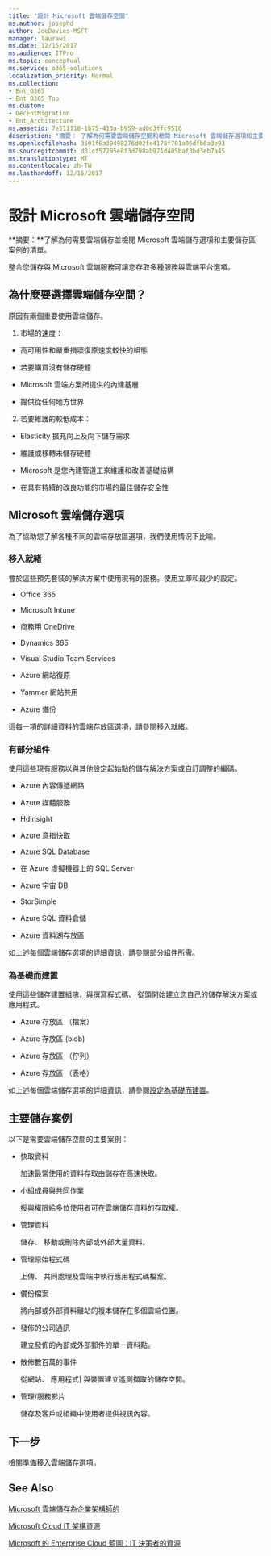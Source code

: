 ```yaml
---
title: "設計 Microsoft 雲端儲存空間"
ms.author: josephd
author: JoeDavies-MSFT
manager: laurawi
ms.date: 12/15/2017
ms.audience: ITPro
ms.topic: conceptual
ms.service: o365-solutions
localization_priority: Normal
ms.collection:
- Ent_O365
- Ent_O365_Top
ms.custom:
- DecEntMigration
- Ent_Architecture
ms.assetid: 7e511118-1b75-413a-b959-ad0d3ffc9516
description: "摘要： 了解為何需要雲端儲存空間和檢閱 Microsoft 雲端儲存選項和主要儲存區案例的清單。"
ms.openlocfilehash: 3501f6a39498276d02fe4178f701a06dfb6a3e93
ms.sourcegitcommit: d31cf57295e8f3d798ab971d405baf3bd3eb7a45
ms.translationtype: MT
ms.contentlocale: zh-TW
ms.lasthandoff: 12/15/2017
---
```

# <a name="designing-storage-for-the-microsoft-cloud"></a>設計 Microsoft 雲端儲存空間

 **摘要：**了解為何需要雲端儲存並檢閱 Microsoft 雲端儲存選項和主要儲存區案例的清單。
  
整合您儲存與 Microsoft 雲端服務可讓您存取多種服務與雲端平台選項。
  
## <a name="why-cloud-storage"></a>為什麼要選擇雲端儲存空間？

原因有兩個重要使用雲端儲存。
  
1. 市場的速度：
    
  - 高可用性和嚴重損壞復原速度較快的組態
    
  - 若要購買沒有儲存硬體
    
  - Microsoft 雲端方案所提供的內建基層
    
  - 提供從任何地方世界
    
2. 若要維護的較低成本：
    
  - Elasticity 擴充向上及向下儲存需求
    
  - 維護或移轉未儲存硬體
    
  - Microsoft 是您內建管道工來維護和改善基礎結構
    
  - 在具有持續的改良功能的市場的最佳儲存安全性
    
## <a name="microsoft-cloud-storage-options"></a>Microsoft 雲端儲存選項

為了協助您了解各種不同的雲端存放區選項，我們使用情況下比喻。
  
### <a name="move-in-ready"></a>移入就緒

會於這些預先套裝的解決方案中使用現有的服務。使用立即和最少的設定。
  
- Office 365
    
- Microsoft Intune
    
- 商務用 OneDrive
    
- Dynamics 365
    
- Visual Studio Team Services
    
- Azure 網站復原
    
- Yammer 網站共用
    
- Azure 備份
    
這每一項的詳細資料的雲端存放區選項，請參閱[移入就緒](move-in-ready.md)。
  
### <a name="some-assembly-required"></a>有部分組件

使用這些現有服務以與其他設定起始點的儲存解決方案或自訂調整的編碼。
  
- Azure 內容傳遞網路
    
- Azure 媒體服務
    
- HdInsight
    
- Azure 意指快取
    
- Azure SQL Database
    
- 在 Azure 虛擬機器上的 SQL Server
    
- Azure 宇宙 DB
    
- StorSimple
    
- Azure SQL 資料倉儲
    
- Azure 資料湖存放區
    
如上述每個雲端儲存選項的詳細資訊，請參閱[部分組件所需](some-assembly-required.md)。
  
### <a name="build-from-the-ground-up"></a>為基礎而建置

使用這些儲存建置組塊，與撰寫程式碼、 從頭開始建立您自己的儲存解決方案或應用程式。
  
- Azure 存放區 （檔案）
    
- Azure 存放區 (blob)
    
- Azure 存放區 （佇列）
    
- Azure 存放區 （表格）
    
如上述每個雲端儲存選項的詳細資訊，請參閱[設定為基礎而建置](build-from-the-ground-up.md)。
  
## <a name="key-storage-scenarios"></a>主要儲存案例

以下是需要雲端儲存空間的主要案例：
  
- 快取資料
    
    加速最常使用的資料存取由儲存在高速快取。
    
- 小組成員與共同作業
    
    授與權限給多位使用者可在雲端儲存資料的存取權。
    
- 管理資料
    
    儲存、 移動或刪除內部或外部大量資料。
    
- 管理原始程式碼
    
    上傳、 共同處理及雲端中執行應用程式碼檔案。
    
- 備份檔案
    
    將內部或外部資料離站的複本儲存在多個雲端位置。
    
- 發佈的公司通訊
    
    建立發佈的內部或外部郵件的單一資料點。
    
- 散佈數百萬的事件
    
    從網站、 應用程式] 與裝置建立遙測擷取的儲存空間。
    
- 管理/服務影片
    
    儲存及客戶或組織中使用者提供視訊內容。
    
## <a name="next-step"></a>下一步

檢閱[準備移入](move-in-ready.md)雲端儲存選項。
  
## <a name="see-also"></a>See Also

[Microsoft 雲端儲存為企業架構師的](microsoft-cloud-storage-for-enterprise-architects.md)
  
[Microsoft Cloud IT 架構資源](microsoft-cloud-it-architecture-resources.md)

[Microsoft 的 Enterprise Cloud 藍圖：IT 決策者的資源](https://sway.com/FJ2xsyWtkJc2taRD)


